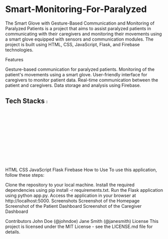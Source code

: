 # Smart-Monitoring-For-Paralyzed
The Smart Glove with Gesture-Based Communication and Monitoring of Paralyzed Patients is a project that aims to assist paralyzed patients in communicating with their caregivers and monitoring their movements using a smart glove equipped with sensors and communication modules. The project is built using HTML, CSS, JavaScript, Flask, and Firebase technologies.

Features

Gesture-based communication for paralyzed patients.
Monitoring of the patient's movements using a smart glove.
User-friendly interface for caregivers to monitor patient data.
Real-time communication between the patient and caregivers.
Data storage and analysis using Firebase.

<h2> Tech Stacks  <img src = "https://media2.giphy.com/media/QssGEmpkyEOhBCb7e1/giphy.gif?cid=ecf05e47a0n3gi1bfqntqmob8g9aid1oyj2wr3ds3mg700bl&rid=giphy.gif" width = 5%> </h2>
HTML
CSS
JavaScript
Flask
Firebase
How to Use
To use this application, follow these steps:

Clone the repository to your local machine.
Install the required dependencies using pip install -r requirements.txt.
Run the Flask application using python app.py.
Access the application in your browser at http://localhost:5000.
Screenshots
Screenshot of the Homepage
Screenshot of the Patient Dashboard
Screenshot of the Caregiver Dashboard

Contributors
John Doe (@johndoe)
Jane Smith (@janesmith)
License
This project is licensed under the MIT License - see the LICENSE.md file for details.
